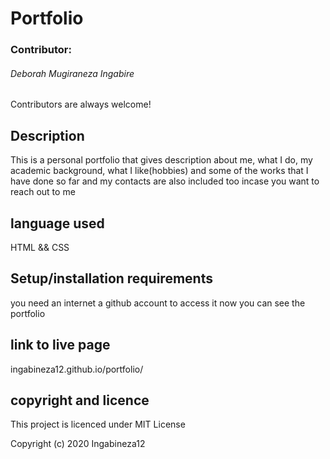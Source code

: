 # Portfolio

### Contributor:
###### Deborah Mugiraneza Ingabire

Contributors are always welcome!

## Description
This is a personal portfolio that gives description about me, what I do, my academic background, what I like(hobbies) and some of the works that I have done so far and my contacts are also included too incase you want to reach out to me

## language used
HTML && CSS

## Setup/installation requirements
you need an internet
a github account to access it
now you can see the portfolio

## link to live page 
ingabineza12.github.io/portfolio/

## copyright and licence

This project is licenced under MIT License

Copyright (c) 2020 Ingabineza12
